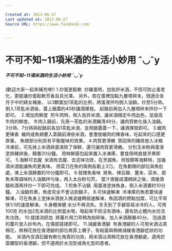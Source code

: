 ```yaml
---

Created at: 2013-06-27
Last updated at: 2013-06-27
Source URL: https://www.facebook.com/


---
```


# 不可不知~11項米酒的生活小妙用 ˆ◡ˆy


##### 不可不知~11項米酒的生活小妙用 ˆ◡ˆy
(歡迎大家一起來補充唷!)
1.炒蛋更鬆軟 
炒雞蛋時，加些許米酒，不但可防止蛋老化，更能讓炒蛋鬆軟芳香且具光澤。
另外，若在蛋裡加點九層塔碎末，很適合坐月子中的婦女補身。
以3顆蛋加1茶匙的比例，將蛋液拌均倒入油鍋，炒至5分熟。
倒入1茶匙米酒後，蓋上鍋蓋約40秒讓酒揮發。
起鍋前再加入九層塔碎末拌炒一下即可。 
2.增加肉鮮度 
煎牛肉時，倒入些許米酒，讓米酒穩定牛肉血色，並提高牛肉的鮮度。
牛肉入鍋前，先用一茶匙的米酒醃清49分，讓肉質軟化後入油鍋。
3分熟、7分熟與起鍋前各加1茶匙米酒，並用鍋蓋蓋一下，讓酒揮發即可。
3.蠟肉更陳香 
蠟肉或魚翅要入蒸鍋前淋些米酒，會激發蠟肉的陳香味，吃起來的口感更厚重。
魚翅部分則具有平衡腥味的效果。
4.肉質更滑嫩 
買回來的豬排放入冰箱冷凍前，可先抹上米酒與蛋液除了保鮮，還可讓肉質更滑嫩。
分別玉米粉與蛋液塗排豬排後，靜置20分鐘。
用咻鮮膜包起來置入冰凍庫，要食用時直接烹煮即可。
5.海鮮可去腥 
米酒有去腥、去泥味功效，在烹調魚、貝殼類等海鮮時，加幾滴米酒能讓魚肉更美味。
用菜刀在魚的兩側各劃上3刀。
在魚劃開的部位與魚肚處，淋上米酒靜置約10分鐘即可。
6.發揮魚香味 
將魚、辣豆瓣、薑末、蒜末、肩魚末等調味料入油鍋拌勻後，再入太白粉勾芡。
當汁液變成濃稠狀之後，滴幾滴醋和酒再拌炒一下即可完成。
7.煎魚不沾鍋 
用蛋液塗抹魚身，倒入米酒置約10分鐘。
入油鍋煎煮，魚皮完全不會沾到鍋子。
8.可快速解凍 
冷凍庫的魚若要快速解凍，可在魚身上塗抹米酒放入微波爐轉弱速解凍，魚因酒的燃點加盟，可比平常快1/3的速度解凍。
9.身體保健
水分不再流失。冬天到了手腳容易冰冷的人，可用100克 的水加2克米酒的比例當水喝，喝起來不但沒有酒味，還有防止體內水份流失功效。
10.搓揉消瘀血 
將薑片用刀背稍為拍碎後，加入米酒靜置40分。
泡過酒的薑片放入紗布內，在傷部搓揉即可。
11.減緩香港腳 
有香港腳的人可用米酒沾濕棉花，將棉花放在香港腳的部位再穿上襪子，有殺菌與稍微減緩香港腳症狀的功能。 
米酒內含酒石酸有軟化角質的功效，用米酒沾濕棉花放在香港腳處，適用於糜爛型的香港腳，但不適用於水泡型或角化型的患者。

